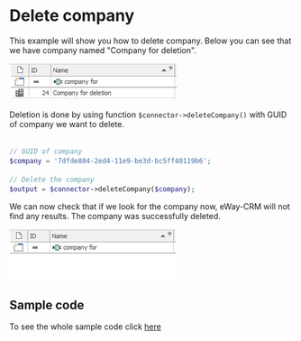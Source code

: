 # Delete company
This example will show you how to delete company. Below you can see that we have company named "Company for deletion".

![example output](Images/sample_output_before.PNG)

Deletion is done by using function ```$connector->deleteCompany()``` with GUID of company we want to delete.

```php

// GUID of company
$company = '7dfde804-2ed4-11e9-be3d-bc5ff40119b6';

// Delete the company
$output = $connector->deleteCompany($company);

```

We can now check that if we look for the company now, eWay-CRM will not find any results. The company was successfully deleted.

![example output](Images/sample_output_after.PNG)

## Sample code
To see the whole sample code click [here](sample_code.php)